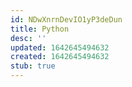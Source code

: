 ```yaml
---
id: NDwXnrnDevIO1yP3deDun
title: Python
desc: ''
updated: 1642645494632
created: 1642645494632
stub: true
---
```


